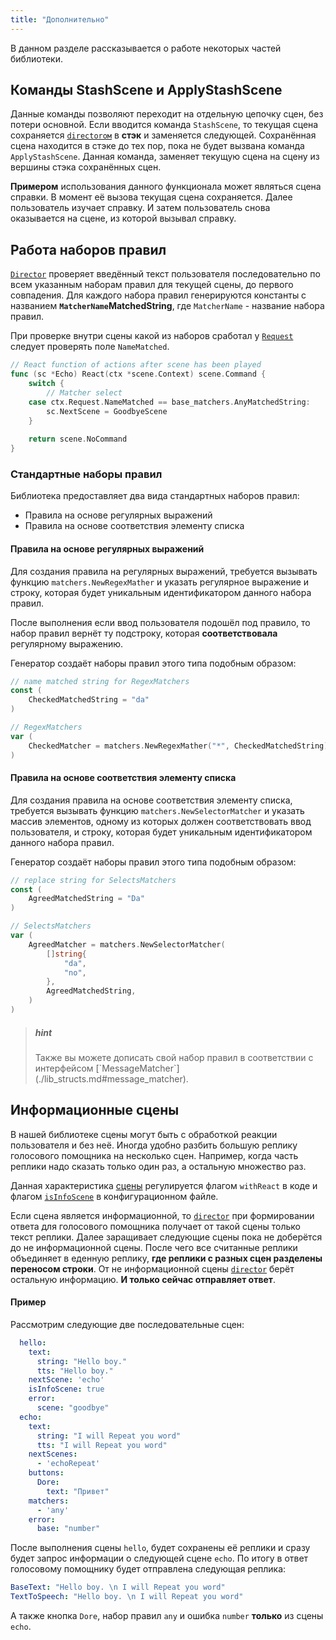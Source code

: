 ```yaml
---
title: "Дополнительно"
---
```


В данном разделе рассказывается о работе некоторых частей библиотеки.

## <a id="stash_scene"></a> Команды StashScene и ApplyStashScene

Данные команды позволяют переходит на отдельную цепочку сцен, без потери основной. 
Если вводится команда `StashScene`, то текущая сцена сохраняется [`directorом`](./lib_structs.md#director)  в **стэк** и заменяется следующей.
Сохранённая сцена находится в стэке до тех пор, пока не будет вызвана команда `ApplyStashScene`. Данная команда, заменяет
текущую сцена на сцену из вершины стэка сохранённых сцен. 

**Примером** использования данного функционала может являться сцена справки. В момент её вызова текущая сцена сохраняется. Далее пользователь изучает справку.
И затем пользователь снова оказывается на сцене, из которой вызывал справку.

## <a id="matchers"></a> Работа наборов правил

[`Director`](./lib_structs.md#director) проверяет введённый текст пользователя последовательно по всем указанным наборам правил для текущей сцены, до первого совпадения.
Для каждого набора правил генерируются константы с названием **`MatcherName`MatchedString**, где `MatcherName` - название набора правил.

При проверке внутри сцены какой из наборов сработал у [`Request`](./lib_structs.md#request) следует проверять поле `NameMatched`.

```go
// React function of actions after scene has been played
func (sc *Echo) React(ctx *scene.Context) scene.Command {
	switch {
		// Matcher select
	case ctx.Request.NameMatched == base_matchers.AnyMatchedString:
        sc.NextScene = GoodbyeScene
	}
    
	return scene.NoCommand
}
```


### Стандартные наборы правил

Библиотека предоставляет два вида стандартных наборов правил:

* Правила на основе регулярных выражений
* Правила на основе соответствия элементу списка

#### Правила на основе регулярных выражений

Для создания правила на регулярных выражений, требуется вызывать функцию `matchers.NewRegexMather` и
указать регулярное выражение и строку, которая будет уникальным идентификатором данного набора правил. 

После выполнения если ввод пользователя подошёл под правило, то набор правил вернёт ту подстроку, которая **соответствовала** регулярному выражению.

Генератор создаёт наборы правил этого типа подобным образом:
```go
// name matched string for RegexMatchers
const (
    CheckedMatchedString = "da"
)

// RegexMatchers
var (
    CheckedMatcher = matchers.NewRegexMather("*", CheckedMatchedString)
)

```

#### Правила на основе соответствия элементу списка

Для создания правила на основе соответствия элементу списка, требуется вызывать функцию `matchers.NewSelectorMatcher` и 
указать массив элементов, одному из которых должен соответствовать ввод пользователя, и строку, которая будет уникальным 
идентификатором данного набора правил.

Генератор создаёт наборы правил этого типа подобным образом:
```go
// replace string for SelectsMatchers
const (
	AgreedMatchedString = "Da"
)

// SelectsMatchers
var (
	AgreedMatcher = matchers.NewSelectorMatcher(
		[]string{
			"da",
			"no",
		},
		AgreedMatchedString,
	)
)
```

> <h5>hint</h5>
> Также вы можете дописать свой набор правил в соответствии с интерфейсом [`MessageMatcher`](./lib_structs.md#message_matcher).

## <a id="inf_scene"></a> Информационные сцены

В нашей библиотеке сцены могут быть с обработкой реакции пользователя и без неё. Иногда удобно разбить большую реплику голосового помощника на несколько сцен.
Например, когда часть реплики надо сказать только один раз, а остальную множество раз. 

Данная характеристика [сцены](./lib_structs.md#scene) регулируется флагом `withReact` в коде и флагом [`isInfoScene`](./gen_fields.md#isInfoScene) в конфигурационном файле.

Если сцена является информационной, то [`director`](./lib_structs.md#director) при формировании ответа для голосового помощника 
получает от такой сцены только текст реплики. Далее заращивает следующие сцены пока не доберётся до не информационной сцены.
После чего все считанные реплики объединяет в еденную реплику, **где реплики с разных сцен разделены переносом строки**.
От не информационной сцены [`director`](./lib_structs.md#director) берёт остальную информацию. **И только сейчас отправляет ответ**.

#### Пример

Рассмотрим следующие две последовательные сцен:

```yaml
  hello:
    text:
      string: "Hello boy."
      tts: "Hello boy."
    nextScene: 'echo'
    isInfoScene: true
    error:
      scene: "goodbye"
  echo:
    text:
      string: "I will Repeat you word"
      tts: "I will Repeat you word"
    nextScenes:
      - 'echoRepeat'
    buttons:
      Dore:
        text: "Привет"
    matchers:
      - 'any'
    error:
      base: "number"
```

После выполнения сцены `hello`, будет сохранены её реплики и сразу будет запрос информации о следующей сцене `echo`. 
По итогу в ответ голосовому помощнику будет отправлена следующая реплика:
```yaml
BaseText: "Hello boy. \n I will Repeat you word"
TextToSpeech: "Hello boy. \n I will Repeat you word"
```

А также кнопка `Dore`, набор правил `any` и ошибка `number` **только** из сцены `echo`.